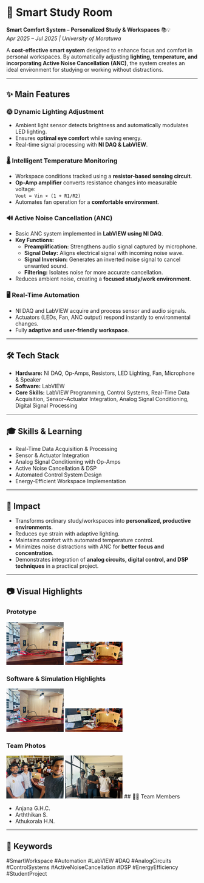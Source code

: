 # 🌿 Smart Study Room
**Smart Comfort System – Personalized Study & Workspaces** 📚💡  
*Apr 2025 – Jul 2025 | University of Moratuwa*

A **cost-effective smart system** designed to enhance focus and comfort in personal workspaces. By automatically adjusting **lighting, temperature, and incorporating Active Noise Cancellation (ANC)**, the system creates an ideal environment for studying or working without distractions.

---

## ✨ Main Features

### 🌞 Dynamic Lighting Adjustment
- Ambient light sensor detects brightness and automatically modulates LED lighting.
- Ensures **optimal eye comfort** while saving energy.
- Real-time signal processing with **NI DAQ & LabVIEW**.

### 🌡️ Intelligent Temperature Monitoring
- Workspace conditions tracked using a **resistor-based sensing circuit**.
- **Op-Amp amplifier** converts resistance changes into measurable voltage:  
  `Vout = Vin × (1 + R1/R2)`
- Automates fan operation for a **comfortable environment**.

### 🔊 Active Noise Cancellation (ANC)
- Basic ANC system implemented in **LabVIEW using NI DAQ**.
- **Key Functions:**
  - **Preamplification:** Strengthens audio signal captured by microphone.
  - **Signal Delay:** Aligns electrical signal with incoming noise wave.
  - **Signal Inversion:** Generates an inverted noise signal to cancel unwanted sound.
  - **Filtering:** Isolates noise for more accurate cancellation.
- Reduces ambient noise, creating a **focused study/work environment**.

### 🖥️ Real-Time Automation
- NI DAQ and LabVIEW acquire and process sensor and audio signals.
- Actuators (LEDs, Fan, ANC output) respond instantly to environmental changes.
- Fully **adaptive and user-friendly workspace**.

---

## 🛠️ Tech Stack

- **Hardware:** NI DAQ, Op-Amps, Resistors, LED Lighting, Fan, Microphone & Speaker
- **Software:** LabVIEW
- **Core Skills:** LabVIEW Programming, Control Systems, Real-Time Data Acquisition, Sensor–Actuator Integration, Analog Signal Conditioning, Digital Signal Processing

---

## 🎓 Skills & Learning

- Real-Time Data Acquisition & Processing
- Sensor & Actuator Integration
- Analog Signal Conditioning with Op-Amps
- Active Noise Cancellation & DSP
- Automated Control System Design
- Energy-Efficient Workspace Implementation

---

## 🏁 Impact

- Transforms ordinary study/workspaces into **personalized, productive environments**.
- Reduces eye strain with adaptive lighting.
- Maintains comfort with automated temperature control.
- Minimizes noise distractions with ANC for **better focus and concentration**.
- Demonstrates integration of **analog circuits, digital control, and DSP techniques** in a practical project.

---

## 📷 Visual Highlights

### Prototype
<img src="images/SSR1.jpg" alt="Prototype 1" width="30%" /> 
<img src="images/SSR2.jpg" alt="Prototype 2" width="30%" />

### Software & Simulation Highlights
<img src="images/SSR1.jpg" alt="Prototype 1" width="30%" /> 
<img src="images/SSR2.jpg" alt="Prototype 2" width="30%" />

### Team Photos
<img src="images/team01.jpg" alt="Team 1" width="30%" /> 
<img src="images/team02.jpg" alt="Team 2" width="30%" />
## 👩‍🔬 Team Members

- Anjana G.H.C.
- Arththikan S.
- Athukorala H.N.

---

## 🔖 Keywords

#SmartWorkspace #Automation #LabVIEW #DAQ #AnalogCircuits #ControlSystems #ActiveNoiseCancellation #DSP #EnergyEfficiency #StudentProject
